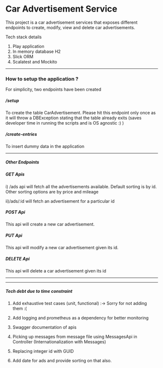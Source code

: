 # Car Advertisement Service #

This project is a car advertisement services that exposes different endpoints to create, modify, view and delete car advertisements. 

Tech stack details 
1) Play application
2) In memory database H2
3) Slick ORM
4) Scalatest and Mockito
----------
### How to setup the application ?

For simplicity, two endpoints have been created
##### /setup #### 
To create the table CarAdvertisement. Please hit this endpoint only once as it will throw a DBException stating that the table already exits (saves developer time in running the scripts and is OS agnostic :) ) 
 
##### /create-entries
To insert dummy data in the application

----------
##### Other Endpoints

 ##### GET Apis
i) /ads api will fetch all the advertisements available. Default sorting is by id. Other sorting options are by price and mileage

ii)/ads/:id will fetch an advertisement for a particular id 

 ##### POST Api
 This api will create a new car advertisement.
 
 
 ##### PUT Api
 This api will modify a new car advertisement given its id.
 
 ##### DELETE Api
 This api will delete a car advertisement given its id
 
 ----------
 ----------
 ##### Tech debt due to time constraint
 
 1) Add exhaustive test cases (unit, functional) :-> Sorry for not adding them :(
  
 2) Add logging and prometheus as a dependency for better monitoring
 
 3) Swagger documentation of apis
 
 4) Picking up messages from message file using MessagesApi in Controller (Internationalization with Messages)
 
 5) Replacing integer id with GUID
 
 6) Add date for ads and provide sorting on that also.